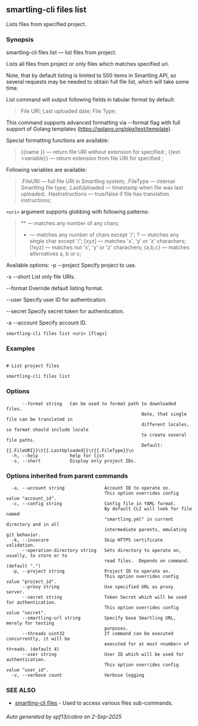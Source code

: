 ## smartling-cli files list

Lists files from specified project.

### Synopsis

smartling-cli files list — list files from project.

Lists all files from project or only files which matches specified uri.

Note, that by default listing is limited to 500 items in Smartling API,
so several requests may be needed to obtain full file list, which will
take some time.

List command will output following fields in tabular format by default:

  > File URI;
  > Last uploaded date;
  > File Type;

This command supports advanced formatting via --format flag with full
support of Golang templates (https://golang.org/pkg/text/template).

Special formatting functions are available:

  > {{name <variable>}} — return file URI without extension for specified
    <variable>;
  > {{ext <variable}} — return extension from file URI for specified <variable>;

Following variables are available:

  > .FileURI — full file URI in Smartling system;
  > .FileType — internal Smartling file type;
  > .LastUploaded — timestamp when file was last uploaded;
  > .HasInstructions — true/false if file has translation instructions;

`<uri>` argument supports globbing with following patterns:

  > ** — matches any number of any chars;
  > *  — matches any number of chars except '/';
  > ?  — matches any single char except '/';
  > [xyz]   — matches 'x', 'y' or 'z' charachers;
  > [!xyz]  — matches not 'x', 'y' or 'z' charachers;
  > {a,b,c} — matches alternatives a, b or c;


Available options:
  -p --project <project>
    Specify project to use.

  -s --short
    List only file URIs.

  --format <format>
    Override default listing format.

  --user <user>
    Specify user ID for authentication.

  --secret <secret>
    Specify secret token for authentication.

  -a --account <account>
    Specify account ID.


```
smartling-cli files list <uri> [flags]
```

### Examples

```

# List project files

smartling-cli files list

```

### Options

```
      --format string   Can be used to format path to downloaded files.
                                                   Note, that single file can be translated in
                                                   different locales, so format should include locale
                                                   to create several file paths.
                                                   Default: {{.FileURI}}\t{{.LastUploaded}}\t{{.FileType}}\n
  -h, --help            help for list
  -s, --short           Display only project IDs.
```

### Options inherited from parent commands

```
  -a, --account string               Account ID to operate on.
                                     This option overrides config value "account_id".
  -c, --config string                Config file in YAML format.
                                     By default CLI will look for file named
                                     "smartling.yml" in current directory and in all
                                     intermediate parents, emulating git behavior.
  -k, --insecure                     Skip HTTPS certificate validation.
      --operation-directory string   Sets directory to operate on, usually, to store or to
                                     read files.  Depends on command. (default ".")
  -p, --project string               Project ID to operate on.
                                     This option overrides config value "project_id".
      --proxy string                 Use specified URL as proxy server.
      --secret string                Token Secret which will be used for authentication.
                                     This option overrides config value "secret".
      --smartling-url string         Specify base Smartling URL, merely for testing
                                     purposes.
      --threads uint32               If command can be executed concurrently, it will be
                                     executed for at most <number> of threads. (default 4)
      --user string                  User ID which will be used for authentication.
                                     This option overrides config value "user_id".
  -v, --verbose count                Verbose logging
```

### SEE ALSO

* [smartling-cli files](smartling-cli_files.md)	 - Used to access various files sub-commands.

###### Auto generated by spf13/cobra on 2-Sep-2025
